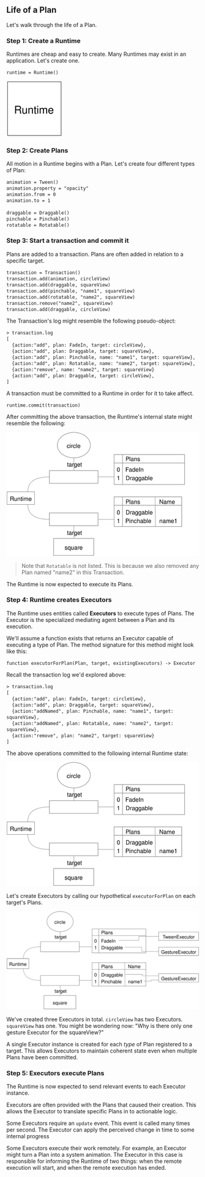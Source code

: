 ## Life of a Plan

Let's walk through the life of a Plan.

### Step 1: Create a Runtime

Runtimes are cheap and easy to create. Many Runtimes may exist in an application. Let's create one.

    runtime = Runtime()

![](../../_assets/LifeOfAPlan-step1.svg)

### Step 2: Create Plans

All motion in a Runtime begins with a Plan. Let's create four different types of Plan:

    animation = Tween()
    animation.property = "opacity"
    animation.from = 0
    animation.to = 1
    
    draggable = Draggable()
    pinchable = Pinchable()
    rotatable = Rotatable()

### Step 3: Start a transaction and commit it

Plans are added to a transaction. Plans are often added in relation to a specific target.

    transaction = Transaction()
    transaction.add(animation, circleView)
    transaction.add(draggable, squareView)
    transaction.add(pinchable, "name1", squareView)
    transaction.add(rotatable, "name2", squareView)
    transaction.remove("name2", squareView)
    transaction.add(draggable, circleView)

The Transaction's log might resemble the following pseudo-object:

    > transaction.log
    [
      {action:"add", plan: FadeIn, target: circleView},
      {action:"add", plan: Draggable, target: squareView},
      {action:"add", plan: Pinchable, name: "name1", target: squareView},
      {action:"add", plan: Rotatable, name: "name2", target: squareView},
      {action:"remove", name: "name2", target: squareView}
      {action:"add", plan: Draggable, target: circleView},
    ]

A transaction must be committed to a Runtime in order for it to take affect.

    runtime.commit(transaction)

After committing the above transaction, the Runtime's internal state might resemble the following:

![](../../_assets/TargetManagers.svg)

> Note that `Rotatable` is not listed. This is because we also removed any Plan named "name2" in this Transaction.

The Runtime is now expected to execute its Plans.

### Step 4: Runtime creates Executors

The Runtime uses entities called **Executors** to execute types of Plans. The Executor is the specialized mediating agent between a Plan and its execution.

We'll assume a function exists that returns an Executor capable of executing a type of Plan. The method signature for this method might look like this:

    function executorForPlan(Plan, target, existingExecutors) -> Executor

Recall the transaction log we'd explored above:

    > transaction.log
    [
      {action:"add", plan: FadeIn, target: circleView},
      {action:"add", plan: Draggable, target: squareView},
      {action:"addNamed", plan: Pinchable, name: "name1", target: squareView},
      {action:"addNamed", plan: Rotatable, name: "name2", target: squareView},
      {action:"remove", plan: "name2", target: squareView}
    ]

The above operations committed to the following internal Runtime state:

![](../../_assets/TargetManagers.svg)

Let's create Executors by calling our hypothetical `executorForPlan` on each target's Plans.

![](../../_assets/Executors.svg)

We've created three Executors in total. `circleView` has two Executors. `squareView` has one. You might be wondering now: "Why is there only one gesture Executor for the squareView?"

A single Executor instance is created for each *type* of Plan registered to a target. This allows Executors to maintain coherent state even when multiple Plans have been committed.

### Step 5: Executors execute Plans

The Runtime is now expected to send relevant events to each Executor instance.

Executors are often provided with the Plans that caused their creation. This allows the Executor to translate specific Plans in to actionable logic.

Some Executors require an `update` event. This event is called many times per second. The Executor can apply the perceived change in time to some internal progress

Some Executors execute their work remotely. For example, an Executor might turn a Plan into a system animation. The Executor in this case is responsible for informing the Runtime of two things: when the remote execution will start, and when the remote execution has ended.
